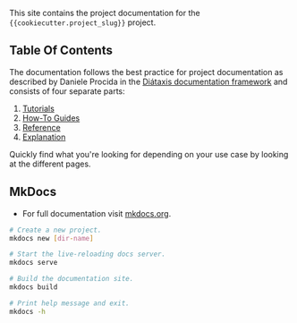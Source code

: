 This site contains the project documentation for the
`{{cookiecutter.project_slug}}` project.

## Table Of Contents

The documentation follows the best practice for
project documentation as described by Daniele Procida
in the [Diátaxis documentation framework](https://diataxis.fr/)
and consists of four separate parts:

1. [Tutorials](tutorials.md)
2. [How-To Guides](how-to-guides.md)
3. [Reference](reference.md)
4. [Explanation](explanation.md)

Quickly find what you're looking for depending on
your use case by looking at the different pages.

## MkDocs

-   For full documentation visit [mkdocs.org](https://www.mkdocs.org).

```bash
# Create a new project.
mkdocs new [dir-name]

# Start the live-reloading docs server.
mkdocs serve

# Build the documentation site.
mkdocs build

# Print help message and exit.
mkdocs -h
```
